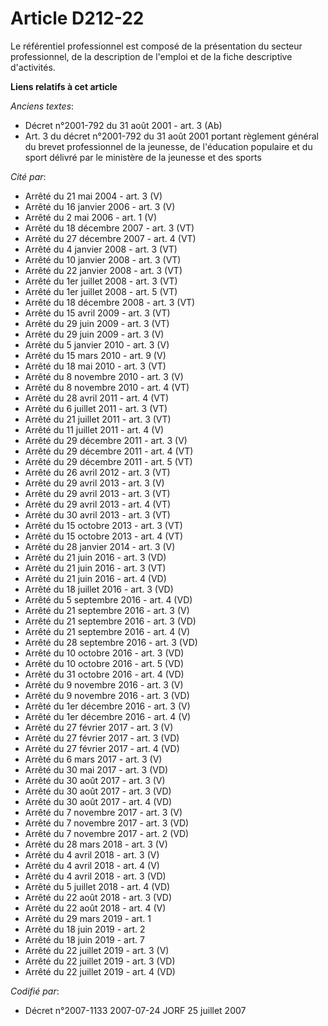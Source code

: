 # Article D212-22

Le référentiel professionnel est composé de la présentation du secteur professionnel, de la description de l'emploi et de la
fiche descriptive d'activités.

**Liens relatifs à cet article**

_Anciens textes_:

  - Décret n°2001-792 du 31 août 2001 - art. 3 (Ab)
  - Art. 3 du décret n°2001-792 du 31 août 2001 portant règlement général du brevet professionnel de la jeunesse, de l'éducation populaire et du sport délivré par le ministère de la jeunesse et des sports

_Cité par_:

  - Arrêté du 21 mai 2004 - art. 3 (V)
  - Arrêté du 16 janvier 2006 - art. 3 (V)
  - Arrêté du 2 mai 2006 - art. 1 (V)
  - Arrêté du 18 décembre 2007 - art. 3 (VT)
  - Arrêté du 27 décembre 2007 - art. 4 (VT)
  - Arrêté du 4 janvier 2008 - art. 3 (VT)
  - Arrêté du 10 janvier 2008 - art. 3 (VT)
  - Arrêté du 22 janvier 2008 - art. 3 (VT)
  - Arrêté du 1er juillet 2008 - art. 3 (VT)
  - Arrêté du 1er juillet 2008 - art. 5 (VT)
  - Arrêté du 18 décembre 2008 - art. 3 (VT)
  - Arrêté du 15 avril 2009 - art. 3 (VT)
  - Arrêté du 29 juin 2009 - art. 3 (VT)
  - Arrêté du 29 juin 2009 - art. 3 (V)
  - Arrêté du 5 janvier 2010 - art. 3 (V)
  - Arrêté du 15 mars 2010 - art. 9 (V)
  - Arrêté du 18 mai 2010 - art. 3 (VT)
  - Arrêté du 8 novembre 2010 - art. 3 (V)
  - Arrêté du 8 novembre 2010 - art. 4 (VT)
  - Arrêté du 28 avril 2011 - art. 4 (VT)
  - Arrêté du 6 juillet 2011 - art. 3 (VT)
  - Arrêté du 21 juillet 2011 - art. 3 (VT)
  - Arrêté du 11 juillet 2011 - art. 4 (V)
  - Arrêté du 29 décembre 2011 - art. 3 (V)
  - Arrêté du 29 décembre 2011 - art. 4 (VT)
  - Arrêté du 29 décembre 2011 - art. 5 (VT)
  - Arrêté du 26 avril 2012 - art. 3 (VT)
  - Arrêté du 29 avril 2013 - art. 3 (V)
  - Arrêté du 29 avril 2013 - art. 3 (VT)
  - Arrêté du 29 avril 2013 - art. 4 (VT)
  - Arrêté du 30 avril 2013 - art. 3 (VT)
  - Arrêté du 15 octobre 2013 - art. 3 (VT)
  - Arrêté du 15 octobre 2013 - art. 4 (VT)
  - Arrêté du 28 janvier 2014 - art. 3 (V)
  - Arrêté du 21 juin 2016 - art. 3 (VD)
  - Arrêté du 21 juin 2016 - art. 3 (VT)
  - Arrêté du 21 juin 2016 - art. 4 (VD)
  - Arrêté du 18 juillet 2016 - art. 3 (VD)
  - Arrêté du 5 septembre 2016 - art. 4 (VD)
  - Arrêté du 21 septembre 2016 - art. 3 (V)
  - Arrêté du 21 septembre 2016 - art. 3 (VD)
  - Arrêté du 21 septembre 2016 - art. 4 (V)
  - Arrêté du 28 septembre 2016 - art. 3 (VD)
  - Arrêté du 10 octobre 2016 - art. 3 (VD)
  - Arrêté du 10 octobre 2016 - art. 5 (VD)
  - Arrêté du 31 octobre 2016 - art. 4 (VD)
  - Arrêté du 9 novembre 2016 - art. 3 (V)
  - Arrêté du 9 novembre 2016 - art. 3 (VD)
  - Arrêté du 1er décembre 2016 - art. 3 (V)
  - Arrêté du 1er décembre 2016 - art. 4 (V)
  - Arrêté du 27 février 2017 - art. 3 (V)
  - Arrêté du 27 février 2017 - art. 3 (VD)
  - Arrêté du 27 février 2017 - art. 4 (VD)
  - Arrêté du 6 mars 2017 - art. 3 (V)
  - Arrêté du 30 mai 2017 - art. 3 (VD)
  - Arrêté du 30 août 2017 - art. 3 (V)
  - Arrêté du 30 août 2017 - art. 3 (VD)
  - Arrêté du 30 août 2017 - art. 4 (VD)
  - Arrêté du 7 novembre 2017 - art. 3 (V)
  - Arrêté du 7 novembre 2017 - art. 3 (VD)
  - Arrêté du 7 novembre 2017 - art. 2 (VD)
  - Arrêté du 28 mars 2018 - art. 3 (V)
  - Arrêté du 4 avril 2018 - art. 3 (V)
  - Arrêté du 4 avril 2018 - art. 4 (V)
  - Arrêté du 4 avril 2018 - art. 3 (VD)
  - Arrêté du 5 juillet 2018 - art. 4 (VD)
  - Arrêté du 22 août 2018 - art. 3 (VD)
  - Arrêté du 22 août 2018 - art. 4 (V)
  - Arrêté du 29 mars 2019 - art. 1
  - Arrêté du 18 juin 2019 - art. 2
  - Arrêté du 18 juin 2019 - art. 7
  - Arrêté du 22 juillet 2019 - art. 3 (V)
  - Arrêté du 22 juillet 2019 - art. 3 (VD)
  - Arrêté du 22 juillet 2019 - art. 4 (VD)

_Codifié par_:

  - Décret n°2007-1133 2007-07-24 JORF 25 juillet 2007
